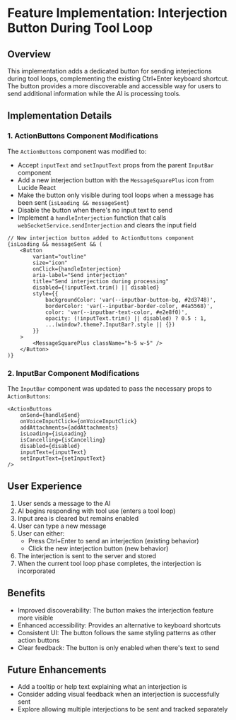 ﻿# Feature Implementation: Interjection Button During Tool Loop

## Overview

This implementation adds a dedicated button for sending interjections during tool loops, complementing the existing Ctrl+Enter keyboard shortcut. The button provides a more discoverable and accessible way for users to send additional information while the AI is processing tools.

## Implementation Details

### 1. ActionButtons Component Modifications

The `ActionButtons` component was modified to:

- Accept `inputText` and `setInputText` props from the parent `InputBar` component
- Add a new interjection button with the `MessageSquarePlus` icon from Lucide React
- Make the button only visible during tool loops when a message has been sent (`isLoading && messageSent`)
- Disable the button when there's no input text to send
- Implement a `handleInterjection` function that calls `webSocketService.sendInterjection` and clears the input field

```tsx
// New interjection button added to ActionButtons component
{isLoading && messageSent && (
    <Button
        variant="outline"
        size="icon"
        onClick={handleInterjection}
        aria-label="Send interjection"
        title="Send interjection during processing"
        disabled={!inputText.trim() || disabled}
        style={{
            backgroundColor: 'var(--inputbar-button-bg, #2d3748)',
            borderColor: 'var(--inputbar-border-color, #4a5568)',
            color: 'var(--inputbar-text-color, #e2e8f0)',
            opacity: (!inputText.trim() || disabled) ? 0.5 : 1,
            ...(window?.theme?.InputBar?.style || {})
        }}
    >
        <MessageSquarePlus className="h-5 w-5" />
    </Button>
)}
```

### 2. InputBar Component Modifications

The `InputBar` component was updated to pass the necessary props to `ActionButtons`:

```tsx
<ActionButtons
    onSend={handleSend}
    onVoiceInputClick={onVoiceInputClick}
    addAttachments={addAttachments}
    isLoading={isLoading}
    isCancelling={isCancelling}
    disabled={disabled}
    inputText={inputText}
    setInputText={setInputText}
/>
```

## User Experience

1. User sends a message to the AI
2. AI begins responding with tool use (enters a tool loop)
3. Input area is cleared but remains enabled
4. User can type a new message
5. User can either:
   - Press Ctrl+Enter to send an interjection (existing behavior)
   - Click the new interjection button (new behavior)
6. The interjection is sent to the server and stored
7. When the current tool loop phase completes, the interjection is incorporated

## Benefits

- Improved discoverability: The button makes the interjection feature more visible
- Enhanced accessibility: Provides an alternative to keyboard shortcuts
- Consistent UI: The button follows the same styling patterns as other action buttons
- Clear feedback: The button is only enabled when there's text to send

## Future Enhancements

- Add a tooltip or help text explaining what an interjection is
- Consider adding visual feedback when an interjection is successfully sent
- Explore allowing multiple interjections to be sent and tracked separately